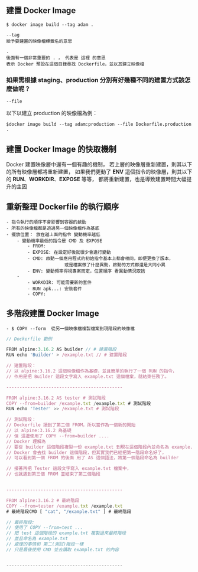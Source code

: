 
## 建置 Docker Image

```
$ docker image build --tag adam .
```

	--tag 
	給予要建置的映像檔標籤名的意思
	
	. 
	後面有一個非常重要的 . ， 代表是 這裡 的意思
	表示 Docker 預設在這個目錄尋找 Dockerfile，並以其建立映像檔

### 如果需根據 staging、production 分別有好幾種不同的建置方式該怎麼做呢？

	--file 

以下以建立 production 的映像檔為例：

```
$docker image build --tag adam:production --file Dockerfile.production .
```




## 建置 Docker Image 的快取機制

 Docker 建置映像層中還有一個有趣的機制，
 若上層的映像層重新建置，則其以下的所有映像層都將重新建置，
 如果我們更動了 **ENV** 這個指令的映像層，則其以下的 **RUN**、**WORKDIR**、**EXPOSE** 等等，
 都將重新建置，也是導致建置時間大幅提升的主因


## 重新整理 Dockerfile 的執行順序

	- 指令執行的順序不會影響到容器的啟動
	- 所有的映像檔都是透過另一個映像檔作為基底
	- 擺放位置： 放在越上面的指令 變動機率越低
		- 變動機率最低的指令是 CMD 及 EXPOSE
			- FROM:
			- EXPOSE: 在設定好後就很少會進行變動
			- CMD: 啟動一個應用程式的初始指令基本上都會相同，即便更換了版本，
						  或是檔案做了什麼異動，啟動的方式都還是大同小異
			- ENV: 變動頻率得視專案而定，位置順序 看異動情況取捨
		- 
			- WORKDIR: 可能需要新的套件
			- RUN apk...: 安裝套件
			- COPY: 

## 多階段建置 Docker Image

	- $ COPY --form  從另一個映像檔複製檔案到現階段的映像檔

```js
// Dockerfile 範例 

FROM alpine:3.16.2 AS builder // # 建置階段 
RUN echo 'Builder' > /example.txt // # 建置階段 

// 建置階段：
// 以 alpine:3.16.2 這個映像檔作為基礎，並且簡單的執行了一個 RUN 的指令，
// 作用是把 Builder 這段文字寫入 example.txt 這個檔案，就結束任務了。

--------------------------------------------

FROM alpine:3.16.2 AS tester # 測試階段 
COPY --from=builder /example.txt /example.txt # 測試階段 
RUN echo 'Tester' >> /example.txt # 測試階段 

// 測試階段：
// Dockerfile 讀到了第二個 FROM，所以當作為一個新的開始
// 以 alpine:3.16.2 為基礎
// 但 這邊使用了 COPY --from=builder ....
// Docker 理解為 
// 要從 builder 這個階段複製一份 example.txt 到現在這個階段內並命名為 example.txt
// Docker 會去找 builder 這個階段，但其實我們已經把第一階段命名好了，
// 可以看到第一個 FROM 的後面 用了 AS 這個語法，將第一個階段命名為 builder

// 接著再把 Tester 這段文字寫入 example.txt 檔案中，
// 也就遇到第三個 FROM 並結束了第二個階段


--------------------------------------------

FROM alpine:3.16.2 # 最終階段 
COPY --from=tester /example.txt /example.txt 
# 最終階段CMD [ "cat", "/example.txt" ] # 最終階段

// 最終階段:
// 使用了 COPY --from=test ...
// 把 test 這個階段的 example.txt 複製過來最終階段
// 並且命名為 example.txt
// 處理的事情和 第二(測試)階段一樣
// 只是最後使用 CMD 並去讀取 example.txt 的內容


--------------------------------------------
```